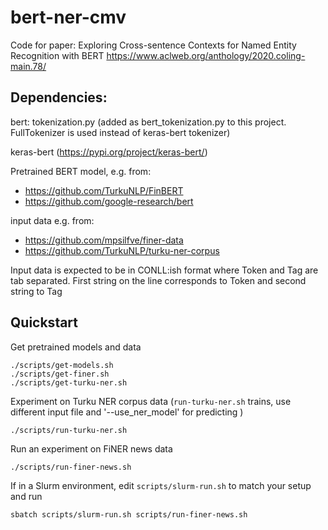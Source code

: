 # bert-ner-cmv
Code for paper: Exploring Cross-sentence Contexts for Named Entity Recognition with BERT
https://www.aclweb.org/anthology/2020.coling-main.78/
 
## Dependencies:

bert: tokenization.py (added as bert_tokenization.py to this project. FullTokenizer is used instead of keras-bert tokenizer)

keras-bert (https://pypi.org/project/keras-bert/)

Pretrained BERT model, e.g. from:
- https://github.com/TurkuNLP/FinBERT
- https://github.com/google-research/bert

input data e.g. from:
- https://github.com/mpsilfve/finer-data
- https://github.com/TurkuNLP/turku-ner-corpus

Input data is expected to be in CONLL:ish format where Token and Tag are tab separated. 
First string on the line corresponds to Token and second string to Tag
  
## Quickstart

Get pretrained models and data

```
./scripts/get-models.sh
./scripts/get-finer.sh
./scripts/get-turku-ner.sh
```

Experiment on Turku NER corpus data (`run-turku-ner.sh` trains, use different input file and '--use_ner_model' for predicting )

```
./scripts/run-turku-ner.sh

```

Run an experiment on FiNER news data

```
./scripts/run-finer-news.sh

```

If in a Slurm environment, edit `scripts/slurm-run.sh` to match your setup and run

```
sbatch scripts/slurm-run.sh scripts/run-finer-news.sh

```
